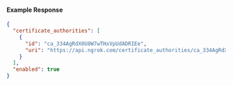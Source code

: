 <!-- Code generated for API Clients. DO NOT EDIT. -->

#### Example Response

```json
{
  "certificate_authorities": [
    {
      "id": "ca_334AgRdX0U8W7wTHxVpUdADRIEe",
      "uri": "https://api.ngrok.com/certificate_authorities/ca_334AgRdX0U8W7wTHxVpUdADRIEe"
    }
  ],
  "enabled": true
}
```
